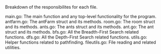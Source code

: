 Breakdown of the responsibilites for each file.

main.go: The main function and any top-level functionality for the program.
antfarm.go: The antFarm struct and its methods.
room.go: The room struct and its methods.
ants.go: The ants struct and its methods.
ant.go: The ant struct and its methods.
bfs.go: All the Breadth-First Search related functions.
dfs.go: All the Depth-First Search related functions.
utils.go: Helper functions related to pathfinding.
fileutils.go: File reading and related utilities.